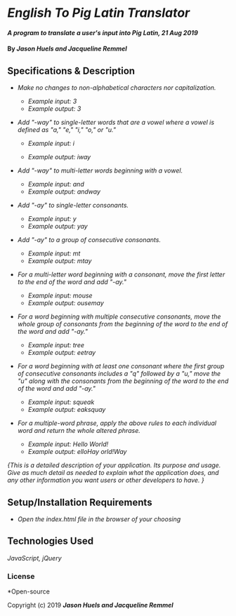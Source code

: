 # _English To Pig Latin Translator_

#### _A program to translate a user's input into Pig Latin, 21 Aug 2019_

#### By _**Jason Huels and Jacqueline Remmel**_

## Specifications & Description

* _Make no changes to non-alphabetical characters nor capitalization._
  * _Example input: 3_
  * _Example output: 3_

* _Add "-way" to single-letter words that are a vowel where a vowel is defined as "a," "e," "i," "o," or "u."_
  * _Example input: i_

  * _Example output: iway_
* _Add "-way" to multi-letter words beginning with a vowel._
  * _Example input: and_
  * _Example output: andway_

* _Add "-ay" to single-letter consonants._
  * _Example input: y_
  * _Example output: yay_

* _Add "-ay" to a group of consecutive consonants._
  * _Example input: mt_
  * _Example output: mtay_

* _For a multi-letter word beginning with a consonant, move the first letter to the end of the word and add "-ay."_
  * _Example input: mouse_
  * _Example output: ousemay_

* _For a word beginning with multiple consecutive consonants, move the whole group of consonants from the beginning of the word to the end of the word and add "-ay."_
  * _Example input: tree_
  * _Example output: eetray_

* _For a word beginning with at least one consonant where the first group of consecutive consonants includes a "q" followed by a "u," move the "u" along with the consonants from the beginning of the word to the end of the word and add "-ay."_
  * _Example input: squeak_
  * _Example output: eaksquay_

* _For a multiple-word phrase, apply the above rules to each individual word and return the whole altered phrase._
  * _Example input: Hello World!_
  * _Example output: elloHay orld!Way_

_{This is a detailed description of your application. Its purpose and usage.  Give as much detail as needed to explain what the application does, and any other information you want users or other developers to have. }_

## Setup/Installation Requirements

* _Open the index.html file in the browser of your choosing_


## Technologies Used

_JavaScript, jQuery_

### License

*Open-source

Copyright (c) 2019 **_Jason Huels and Jacqueline Remmel_**
